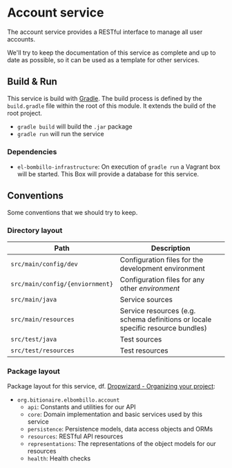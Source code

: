 # Account service

The account service provides a RESTful interface to manage all user accounts.

We'll try to keep the documentation of this service as complete and up to date as possible, so it can be used as a template for other services. 

## Build & Run

This service is build with [Gradle](https://gradle.org/). The build process is defined by the `build.gradle` file within the root of this module.
It extends the build of the root project.

* `gradle build` will build the `.jar` package
* `gradle run` will run the service

### Dependencies

* `el-bombillo-infrastructure`: On execution of `gradle run` a Vagrant box will be started. This Box will provide a database for this service.

## Conventions

Some conventions that we should try to keep.

### Directory layout

| **Path** | **Description** |
| -------- | --------------- |
| `src/main/config/dev` | Configuration files for the development environment |
| `src/main/config/{enviornment}` | Configuration files for any other _environment_ |
| `src/main/java` | Service sources |
| `src/main/resources` | Service resources (e.g. schema definitions or locale specific resource bundles) |
| `src/test/java` | Test sources |
| `src/test/resources` | Test resources |

### Package layout

Package layout for this service, df. [Dropwizard - Organizing your project](http://www.dropwizard.io/manual/core.html#organizing-your-project):

* `org.bitionaire.elbombillo.account`
   * `api`: Constants and utilities for our API
   * `core`: Domain implementation and basic services used by this service
   * `persistence`: Persistence models, data access objects and ORMs
   * `resources`: RESTful API resources
   * `representations`: The representations of the object models for our resources
   * `health`: Health checks